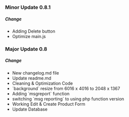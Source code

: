 ### Minor Update 0.8.1

##### Change

<ul>
    <li>Adding Delete button</li>
    <li>Optimize main.js</li>
</ul>

### Major Update 0.8

##### Change

<ul>
    <li>New changelog.md file</li>
    <li>Update readme.md</li>
    <li>Cleaning & Optimization Code</li>
    <li>`background` resize from 6016 x 4016 to 2048 x 1367</li>
    <li>Adding `msgreport` function</li>
    <li>switching `msg reporting` to using php function version</li>
    <li>Working Edit & Create Product Form</li>
    <li>Update Database</li>
</ul>
